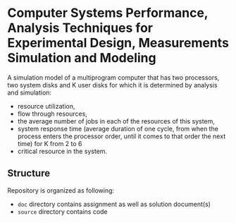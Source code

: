 # Computer Systems Performance, Analysis Techniques for Experimental Design, Measurements Simulation and Modeling

A simulation model of a multiprogram computer that has two processors, two system disks and K user disks for which it is determined by analysis and simulation:  
- resource utilization,  
- flow through resources,  
- the average number of jobs in each of the resources of this system,  
- system response time (average duration of one cycle, from when the process enters the processor order, until it comes to that order the next time) for K from 2 to 6  
- critical resource in the system.

## Structure

Repository is organized as following:
- `doc` directory contains assignment as well as solution document(s)
- `source` directory contains code 
